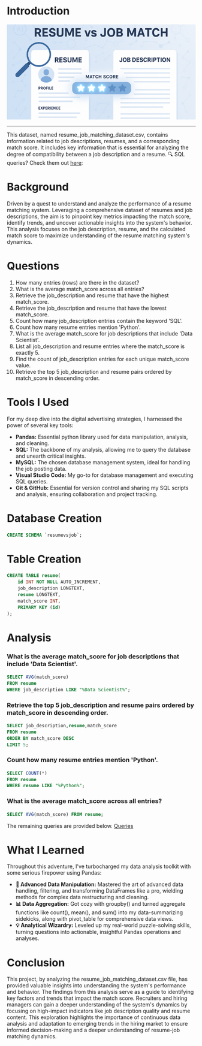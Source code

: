 # Introduction
![Resume vs Job matching image](assets/resume.png)
***
This dataset, named resume_job_matching_dataset.csv, contains information related to job descriptions, resumes, and a corresponding match score. It includes key information that is essential for analyzing the degree of compatibility between a job description and a resume.
🔍 SQL queries? Check them out [here](/queries/):
# Background
Driven by a quest to understand and analyze the performance of a resume matching system. Leveraging a comprehensive dataset of resumes and job descriptions, the aim is to pinpoint key metrics impacting the match score, identify trends, and uncover actionable insights into the system's behavior. This analysis focuses on the job description, resume, and the calculated match score to maximize understanding of the resume matching system's dynamics.
# Questions
1. How many entries (rows) are there in the dataset?
2. What is the average match_score across all entries?
3. Retrieve the job_description and resume that have the highest match_score.
4. Retrieve the job_description and resume that have the lowest match_score.
5. Count how many job_description entries contain the keyword 'SQL'.
6. Count how many resume entries mention 'Python'.
7. What is the average match_score for job descriptions that include 'Data Scientist'.
8. List all job_description and resume entries where the match_score is exactly 5.
9. Find the count of job_description entries for each unique match_score value.
10. Retrieve the top 5 job_description and resume pairs ordered by match_score in descending order.
# Tools I Used
For my deep dive into the digital advertising strategies, I harnessed the power of several key tools:
- **Pandas:** Essential python library used for data manipulation, analysis, and cleaning.
- **SQL:** The backbone of my analysis, allowing me to query the database and unearth critical insights.
- **MySQL:** The chosen database management system, ideal for handling the job posting data.
- **Visual Studio Code:** My go-to for database management and executing SQL queries.
- **Git & GitHub:** Essential for version control and sharing my SQL scripts and analysis, ensuring collaboration and project tracking.
# Database Creation
```sql
CREATE SCHEMA `resumevsjob`;
```
# Table Creation
```sql
CREATE TABLE resume(
    id INT NOT NULL AUTO_INCREMENT,
    job_description LONGTEXT,
    resume LONGTEXT,
    match_score INT,
    PRIMARY KEY (id)
);
```
# Analysis
### What is the average match_score for job descriptions that include 'Data Scientist'.
```sql
SELECT AVG(match_score)
FROM resume
WHERE job_description LIKE "%Data Scientist%";
```
### Retrieve the top 5 job_description and resume pairs ordered by match_score in descending order.
```sql
SELECT job_description,resume,match_score
FROM resume
ORDER BY match_score DESC
LIMIT 5;
```
### Count how many resume entries mention 'Python'.
```sql
SELECT COUNT(*)
FROM resume
WHERE resume LIKE "%Python%";
```
### What is the average match_score across all entries?
```sql
SELECT AVG(match_score) FROM resume;
```
The remaining queries are provided below.
[Queries](/queries/)
# What I Learned
Throughout this adventure, I've turbocharged my data analysis toolkit with some serious firepower using Pandas:
- **🧩 Advanced Data Manipulation:** Mastered the art of advanced data handling, filtering, and transforming DataFrames like a pro, wielding methods for complex data restructuring and cleaning.
- **📊 Data Aggregation:** Got cozy with groupby() and turned aggregate functions like count(), mean(), and sum() into my data-summarizing sidekicks, along with pivot_table for comprehensive data views.
- **💡 Analytical Wizardry:** Leveled up my real-world puzzle-solving skills, turning questions into actionable, insightful Pandas operations and analyses.
# Conclusion
This project, by analyzing the resume_job_matching_dataset.csv file, has provided valuable insights into understanding the system's performance and behavior. The findings from this analysis serve as a guide to identifying key factors and trends that impact the match score. Recruiters and hiring managers can gain a deeper understanding of the system's dynamics by focusing on high-impact indicators like job description quality and resume content. This exploration highlights the importance of continuous data analysis and adaptation to emerging trends in the hiring market to ensure informed decision-making and a deeper understanding of resume-job matching dynamics.
